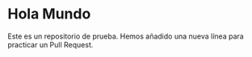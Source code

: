 # Hola Mundo

Este es un repositorio de prueba.
Hemos añadido una nueva línea para practicar un Pull Request.